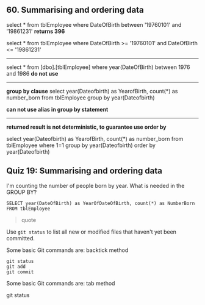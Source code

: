## 60. Summarising and ordering data
select * from tblEmployee
where DateOfBirth between '19760101' and '19861231'
**returns 396**

select * from tblEmployee
where DateOfBirth >= '19760101' and DateOfBirth <= '19861231'

---
select * from [dbo].[tblEmployee]
where year(DateOfBirth) between 1976 and 1986
**do not use**

---
**group by clause**
select year(Dateofbirth) as YearofBirth, count(*) as number_born
from tblEmployee
group by year(Dateofbirth)

**can not use alias in group by statement**

---
**returned result is not deterministic, to guarantee use order by**

select year(Dateofbirth) as YearofBirth, count(*) as number_born
from tblEmployee
where 1=1
group by year(Dateofbirth)
order by year(Dateofbirth)

## Quiz 19: Summarising and ordering data

I'm counting the number of people born by year. What is needed in the GROUP BY?

    SELECT year(DateOfBirth) as YearOfDateOfBirth, count(*) as NumberBorn FROM tblEmployee

> quote
>

Use `git status` to list all new or modified files that haven't yet been committed.
    

Some basic Git commands are: backtick method

```
git status
git add
git commit
```


Some basic Git commands are: tab method

  git status
















































